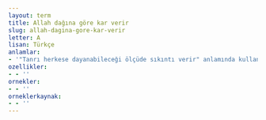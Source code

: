 ```yaml
---
layout: term
title: Allah dağına göre kar verir
slug: allah-dagina-gore-kar-verir
letter: A
lisan: Türkçe
anlamlar:
- '"Tanrı herkese dayanabileceği ölçüde sıkıntı verir" anlamında kullanılan bir söz'
ozellikler:
- - ''
ornekler:
- - ''
orneklerkaynak:
- - ''
---
```

